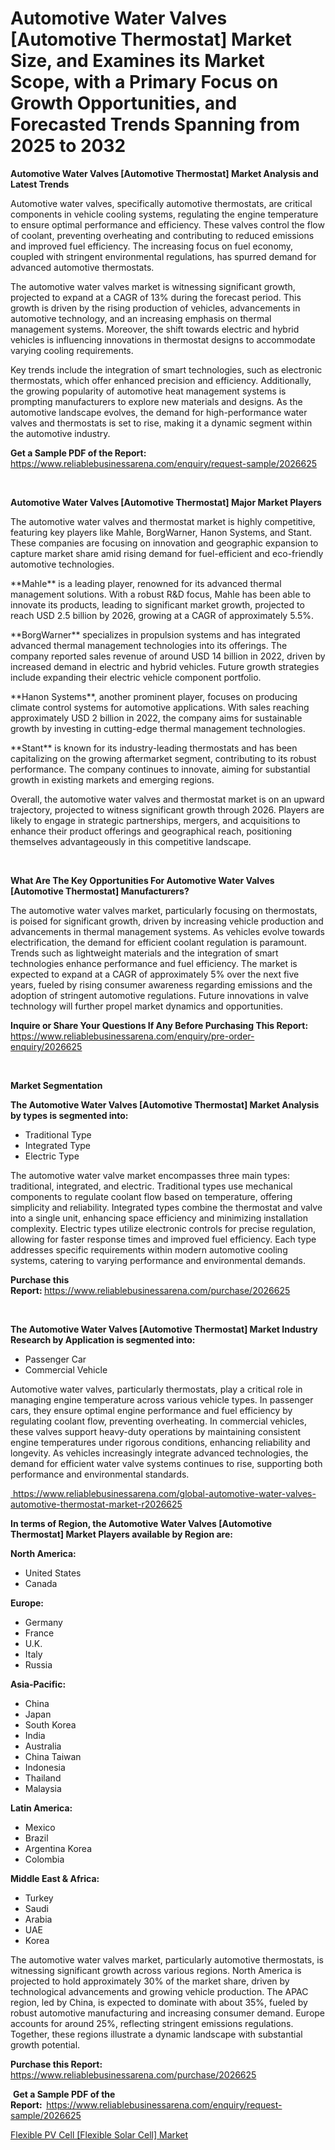<p><h1>Automotive Water Valves [Automotive Thermostat] Market Size, and Examines its Market Scope, with a Primary Focus on Growth Opportunities, and Forecasted Trends Spanning from 2025 to 2032</h1></p><p><strong>Automotive Water Valves [Automotive Thermostat] Market Analysis and Latest Trends</strong></p>
<p><p>Automotive water valves, specifically automotive thermostats, are critical components in vehicle cooling systems, regulating the engine temperature to ensure optimal performance and efficiency. These valves control the flow of coolant, preventing overheating and contributing to reduced emissions and improved fuel efficiency. The increasing focus on fuel economy, coupled with stringent environmental regulations, has spurred demand for advanced automotive thermostats.</p><p>The automotive water valves market is witnessing significant growth, projected to expand at a CAGR of 13% during the forecast period. This growth is driven by the rising production of vehicles, advancements in automotive technology, and an increasing emphasis on thermal management systems. Moreover, the shift towards electric and hybrid vehicles is influencing innovations in thermostat designs to accommodate varying cooling requirements.</p><p>Key trends include the integration of smart technologies, such as electronic thermostats, which offer enhanced precision and efficiency. Additionally, the growing popularity of automotive heat management systems is prompting manufacturers to explore new materials and designs. As the automotive landscape evolves, the demand for high-performance water valves and thermostats is set to rise, making it a dynamic segment within the automotive industry.</p></p>
<p><strong>Get a Sample PDF of the Report:&nbsp;</strong> <a href="https://www.reliablebusinessarena.com/enquiry/request-sample/2026625?utm_campaign=2639&utm_medium=2&utm_source=Github&utm_content=ia&utm_term=30032025&utm_id=automotive-water-valves-automotive-thermostat">https://www.reliablebusinessarena.com/enquiry/request-sample/2026625</a></p>
<p>&nbsp;</p>
<p><strong>Automotive Water Valves [Automotive Thermostat] Major Market Players</strong></p>
<p><p>The automotive water valves and thermostat market is highly competitive, featuring key players like Mahle, BorgWarner, Hanon Systems, and Stant. These companies are focusing on innovation and geographic expansion to capture market share amid rising demand for fuel-efficient and eco-friendly automotive technologies.</p><p>**Mahle** is a leading player, renowned for its advanced thermal management solutions. With a robust R&D focus, Mahle has been able to innovate its products, leading to significant market growth, projected to reach USD 2.5 billion by 2026, growing at a CAGR of approximately 5.5%. </p><p>**BorgWarner** specializes in propulsion systems and has integrated advanced thermal management technologies into its offerings. The company reported sales revenue of around USD 14 billion in 2022, driven by increased demand in electric and hybrid vehicles. Future growth strategies include expanding their electric vehicle component portfolio.</p><p>**Hanon Systems**, another prominent player, focuses on producing climate control systems for automotive applications. With sales reaching approximately USD 2 billion in 2022, the company aims for sustainable growth by investing in cutting-edge thermal management technologies.</p><p>**Stant** is known for its industry-leading thermostats and has been capitalizing on the growing aftermarket segment, contributing to its robust performance. The company continues to innovate, aiming for substantial growth in existing markets and emerging regions.</p><p>Overall, the automotive water valves and thermostat market is on an upward trajectory, projected to witness significant growth through 2026. Players are likely to engage in strategic partnerships, mergers, and acquisitions to enhance their product offerings and geographical reach, positioning themselves advantageously in this competitive landscape.</p></p>
<p>&nbsp;</p>
<p><strong>What Are The Key Opportunities For Automotive Water Valves [Automotive Thermostat] Manufacturers?</strong></p>
<p><p>The automotive water valves market, particularly focusing on thermostats, is poised for significant growth, driven by increasing vehicle production and advancements in thermal management systems. As vehicles evolve towards electrification, the demand for efficient coolant regulation is paramount. Trends such as lightweight materials and the integration of smart technologies enhance performance and fuel efficiency. The market is expected to expand at a CAGR of approximately 5% over the next five years, fueled by rising consumer awareness regarding emissions and the adoption of stringent automotive regulations. Future innovations in valve technology will further propel market dynamics and opportunities.</p></p>
<p><strong>Inquire or Share Your Questions If Any Before Purchasing This Report:</strong> <a href="https://www.reliablebusinessarena.com/enquiry/pre-order-enquiry/2026625?utm_campaign=2639&utm_medium=2&utm_source=Github&utm_content=ia&utm_term=30032025&utm_id=automotive-water-valves-automotive-thermostat">https://www.reliablebusinessarena.com/enquiry/pre-order-enquiry/2026625</a></p>
<p>&nbsp;</p>
<p><strong>Market Segmentation</strong></p>
<p><strong>The Automotive Water Valves [Automotive Thermostat] Market Analysis by types is segmented into:</strong></p>
<p><ul><li>Traditional Type</li><li>Integrated Type</li><li>Electric Type</li></ul></p>
<p><p>The automotive water valve market encompasses three main types: traditional, integrated, and electric. Traditional types use mechanical components to regulate coolant flow based on temperature, offering simplicity and reliability. Integrated types combine the thermostat and valve into a single unit, enhancing space efficiency and minimizing installation complexity. Electric types utilize electronic controls for precise regulation, allowing for faster response times and improved fuel efficiency. Each type addresses specific requirements within modern automotive cooling systems, catering to varying performance and environmental demands.</p></p>
<p><strong>Purchase this Report:&nbsp;</strong><a href="https://www.reliablebusinessarena.com/purchase/2026625?utm_campaign=2639&utm_medium=2&utm_source=Github&utm_content=ia&utm_term=30032025&utm_id=automotive-water-valves-automotive-thermostat">https://www.reliablebusinessarena.com/purchase/2026625</a></p>
<p>&nbsp;</p>
<p><strong>The Automotive Water Valves [Automotive Thermostat] Market Industry Research by Application is segmented into:</strong></p>
<p><ul><li>Passenger Car</li><li>Commercial Vehicle</li></ul></p>
<p><p>Automotive water valves, particularly thermostats, play a critical role in managing engine temperature across various vehicle types. In passenger cars, they ensure optimal engine performance and fuel efficiency by regulating coolant flow, preventing overheating. In commercial vehicles, these valves support heavy-duty operations by maintaining consistent engine temperatures under rigorous conditions, enhancing reliability and longevity. As vehicles increasingly integrate advanced technologies, the demand for efficient water valve systems continues to rise, supporting both performance and environmental standards.</p></p>
<p><a href="https://www.reliablebusinessarena.com/global-automotive-water-valves-automotive-thermostat-market-r2026625?utm_campaign=2639&utm_medium=2&utm_source=Github&utm_content=ia&utm_term=30032025&utm_id=automotive-water-valves-automotive-thermostat">&nbsp;https://www.reliablebusinessarena.com/global-automotive-water-valves-automotive-thermostat-market-r2026625</a></p>
<p><strong>In terms of Region, the Automotive Water Valves [Automotive Thermostat] Market Players available by Region are:</strong></p>
<p>
    <p> <strong> North America: </strong>
        <ul>
            <li>United States</li>
            <li>Canada</li>
        </ul>
        </p> 
    <p> <strong> Europe: </strong>
        <ul>
            <li>Germany</li>
            <li>France</li>
            <li>U.K.</li>
            <li>Italy</li>
            <li>Russia</li>
        </ul>
        </p> 
    <p> <strong> Asia-Pacific: </strong>
        <ul>
            <li>China</li>
            <li>Japan</li>
            <li>South Korea</li>
            <li>India</li>
            <li>Australia</li>
            <li>China Taiwan</li>
            <li>Indonesia</li>
            <li>Thailand</li>
            <li>Malaysia</li>
        </ul>
        </p> 
    <p> <strong> Latin America: </strong>
        <ul>
            <li>Mexico</li>
            <li>Brazil</li>
            <li>Argentina Korea</li>
            <li>Colombia</li>
        </ul>
        </p> 
    <p> <strong> Middle East & Africa: </strong>
        <ul>
            <li>Turkey</li>
            <li>Saudi</li>
            <li>Arabia</li>
            <li>UAE</li>
            <li>Korea</li>
        </ul>
    </p>
    </p>
<p><p>The automotive water valves market, particularly automotive thermostats, is witnessing significant growth across various regions. North America is projected to hold approximately 30% of the market share, driven by technological advancements and growing vehicle production. The APAC region, led by China, is expected to dominate with about 35%, fueled by robust automotive manufacturing and increasing consumer demand. Europe accounts for around 25%, reflecting stringent emissions regulations. Together, these regions illustrate a dynamic landscape with substantial growth potential.</p></p>
<p><strong>Purchase this Report: </strong><a href="https://www.reliablebusinessarena.com/purchase/2026625?utm_campaign=2639&utm_medium=2&utm_source=Github&utm_content=ia&utm_term=30032025&utm_id=automotive-water-valves-automotive-thermostat">https://www.reliablebusinessarena.com/purchase/2026625</a></p>
<p>&nbsp;<strong>Get a Sample PDF of the Report:&nbsp;&nbsp;</strong><a href="https://www.reliablebusinessarena.com/enquiry/request-sample/2026625?utm_campaign=2639&utm_medium=2&utm_source=Github&utm_content=ia&utm_term=30032025&utm_id=automotive-water-valves-automotive-thermostat">https://www.reliablebusinessarena.com/enquiry/request-sample/2026625</a></p>
<p><strong></strong></p>
<p><p><a href="https://github.com/penglatilles/Market-Research-Report-List-1/blob/main/flexible-pv-cell-flexible-solar-cell-market.md?utm_campaign=2639&utm_medium=2&utm_source=Github&utm_content=ia&utm_term=30032025&utm_id=automotive-water-valves-automotive-thermostat">Flexible PV Cell [Flexible Solar Cell] Market</a></p></p>